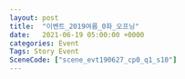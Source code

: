 ```yaml
---
layout: post
title:  "이벤트_2019여름_0화_오프닝"
date:   2021-06-19 05:00:00 +0000
categories: Event
Tags: Story Event
SceneCode: ["scene_evt190627_cp0_q1_s10"]
---
```

